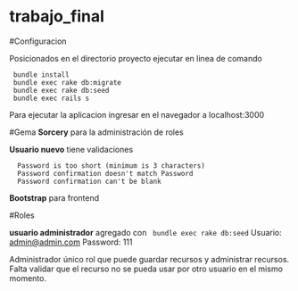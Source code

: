 # trabajo_final

#Configuracion

Posicionados en el directorio proyecto ejecutar en linea de comando
```
 bundle install
 bundle exec rake db:migrate
 bundle exec rake db:seed
 bundle exec rails s
 ```
Para ejecutar la aplicacion ingresar en el navegador a localhost:3000

#Gema
**Sorcery** para la administración de roles


**Usuario nuevo** tiene validaciones  
```
  Password is too short (minimum is 3 characters)
  Password confirmation doesn't match Password
  Password confirmation can't be blank
```
**Bootstrap** para frontend


#Roles

**usuario administrador** agregado con ``` bundle exec rake db:seed```
Usuario: admin@admin.com
Password: 111


Administrador único rol que puede guardar recursos y administrar recursos.
Falta validar que el recurso no se pueda usar por otro usuario en el mismo momento.
